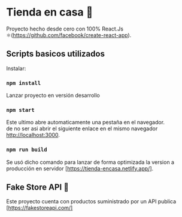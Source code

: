 # Tienda en casa 🏪

Proyecto hecho desde cero con 100% React.Js ⚛️(https://github.com/facebook/create-react-app).

## Scripts basicos utilizados

Instalar:

### `npm install`

Lanzar proyecto en versión desarrollo

### `npm start`

Este ultimo abre automaticamente una pestaña en el navegador.\
de no ser asi abrir el siguiente enlace en el mismo navegador [http://localhost:3000](http://localhost:3000).

### `npm run build`

Se usó dicho comando para lanzar de forma optimizada la version a producción en servidor [https://tienda-encasa.netlify.app/].

## Fake Store API 📑

Este proyecto cuenta con productos suministrado por un API publica [https://fakestoreapi.com/]




